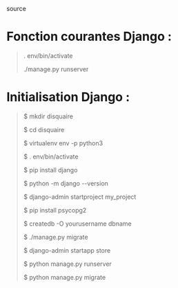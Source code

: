 <a hhref="https://openclassrooms.com/fr/courses/4425076-decouvrez-le-framework-django/4630835-creez-un-nouveau-projet"> source </a> 


# Fonction courantes Django :

>
>. env/bin/activate
>
>./manage.py runserver
>


# Initialisation Django :
>
>$ mkdir disquaire
>
>$ cd disquaire
>
>$ virtualenv env -p python3
>
>$ . env/bin/activate
>
>$ pip install django
>
>$ python -m django --version
>
>$ django-admin startproject my_project
>
>$ pip install psycopg2
>
>$ createdb -O yourusername dbname
>
>$ ./manage.py migrate
>
>$ django-admin startapp store
>
>$ python manage.py runserver
>
>$ python manage.py migrate
>
>